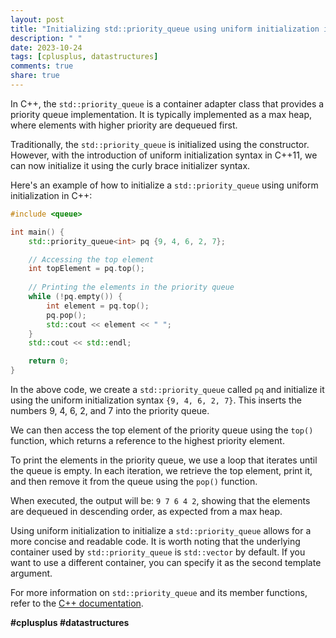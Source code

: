 ```yaml
---
layout: post
title: "Initializing std::priority_queue using uniform initialization in C++"
description: " "
date: 2023-10-24
tags: [cplusplus, datastructures]
comments: true
share: true
---
```


In C++, the `std::priority_queue` is a container adapter class that provides a priority queue implementation. It is typically implemented as a max heap, where elements with higher priority are dequeued first. 

Traditionally, the `std::priority_queue` is initialized using the constructor. However, with the introduction of uniform initialization syntax in C++11, we can now initialize it using the curly brace initializer syntax.

Here's an example of how to initialize a `std::priority_queue` using uniform initialization in C++:

```cpp
#include <queue>

int main() {
    std::priority_queue<int> pq {9, 4, 6, 2, 7};

    // Accessing the top element
    int topElement = pq.top();
    
    // Printing the elements in the priority queue
    while (!pq.empty()) {
        int element = pq.top();
        pq.pop();
        std::cout << element << " ";
    }
    std::cout << std::endl;

    return 0;
}
```

In the above code, we create a `std::priority_queue` called `pq` and initialize it using the uniform initialization syntax `{9, 4, 6, 2, 7}`. This inserts the numbers 9, 4, 6, 2, and 7 into the priority queue.

We can then access the top element of the priority queue using the `top()` function, which returns a reference to the highest priority element.

To print the elements in the priority queue, we use a loop that iterates until the queue is empty. In each iteration, we retrieve the top element, print it, and then remove it from the queue using the `pop()` function.

When executed, the output will be: `9 7 6 4 2`, showing that the elements are dequeued in descending order, as expected from a max heap.

Using uniform initialization to initialize a `std::priority_queue` allows for a more concise and readable code. It is worth noting that the underlying container used by `std::priority_queue` is `std::vector` by default. If you want to use a different container, you can specify it as the second template argument.

For more information on `std::priority_queue` and its member functions, refer to the [C++ documentation](https://en.cppreference.com/w/cpp/container/priority_queue).

**#cplusplus #datastructures**